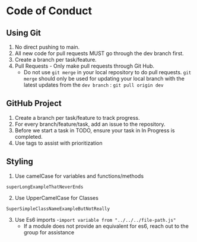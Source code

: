 # Code of Conduct

## Using Git

1. No direct pushing to main.
2. All new code for pull requests MUST go through the dev branch first.
3. Create a branch per task/feature.
4. Pull Requests - Only make pull requests through Git Hub.
    - Do not use `git merge` in your local repository to do pull requests. `git merge` should only be used for updating your local branch with the latest updates from the `dev branch` : `git pull origin dev`

## GitHub Project

1. Create a branch per task/feature to track progress.
2. For every branch/feature/task, add an issue to the repository.
3. Before we start a task in TODO, ensure your task in In Progress is completed.
4. Use tags to assist with prioritization

## Styling

1. Use camelCase for variables and functions/methods

```
superLongExampleThatNeverEnds
```

2. Use UpperCamelCase for Classes

```
SuperSimpleClassNameExampleButNotReally
```

3. Use Es6 imports -`import variable from "../../../file-path.js"`
    - If a module does not provide an equivalent for es6, reach out to the group for assistance
